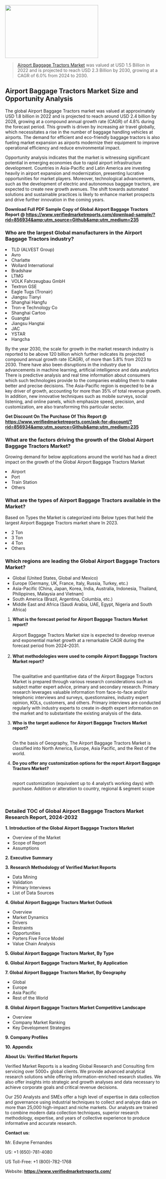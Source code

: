 <img src="https://ffe5etoiles.com/wp-content/uploads/2024/12/MST1-300x171.png" alt="" width="300" height="171" class="alignnone size-medium wp-image-20088" /><blockquote><p><p><a href="https://www.verifiedmarketreports.com/download-sample/?rid=856934&utm_source=Github&utm_medium=235" target="_blank">Airport Baggage Tractors Market</a> was valued at USD 1.5 Billion in 2022 and is projected to reach USD 2.3 Billion by 2030, growing at a CAGR of 6.0% from 2024 to 2030.</p></blockquote><p><h2>Airport Baggage Tractors Market Size and Opportunity Analysis</h2><p>The global Airport Baggage Tractors market was valued at approximately USD 1.8 billion in 2022 and is projected to reach around USD 2.4 billion by 2028, growing at a compound annual growth rate (CAGR) of 4.8% during the forecast period. This growth is driven by increasing air travel globally, which necessitates a rise in the number of baggage handling vehicles at airports. The demand for efficient and eco-friendly baggage tractors is also fueling market expansion as airports modernize their equipment to improve operational efficiency and reduce environmental impact.</p><p>Opportunity analysis indicates that the market is witnessing significant potential in emerging economies due to rapid airport infrastructure development. Countries in Asia-Pacific and Latin America are investing heavily in airport expansion and modernization, presenting lucrative opportunities for market players. Moreover, technological advancements, such as the development of electric and autonomous baggage tractors, are expected to create new growth avenues. The shift towards automated solutions and sustainable practices is likely to enhance market prospects and drive further innovation in the coming years.</p></p><p class=""><strong>Download Full PDF Sample Copy of Global Airport Baggage Tractors Report @ <a href="https://www.verifiedmarketreports.com/download-sample/?rid=856934&amp;utm_source=Github&amp;utm_medium=235" target="_blank">https://www.verifiedmarketreports.com/download-sample/?rid=856934&amp;utm_source=Github&amp;utm_medium=235</a></strong></p><h3 id="" class="">Who are the largest Global manufacturers in the Airport Baggage Tractors industry?</h3><p><li>TLD (ALVEST Group)</li><li> Avro</li><li> Charlatte</li><li> Wollard International</li><li> Bradshaw</li><li> LTMG</li><li> VOLK Fahrzeugbau GmbH</li><li> Textron GSE</li><li> Eagle Tugs (Tronair)</li><li> Jiangsu Tianyi</li><li> Shanghai Hangfu</li><li> Tron-e Technology Co</li><li> Shanghai Cartoo</li><li> Guangtai</li><li> Jiangsu Hangtai</li><li> JAC</li><li> YSTAR</li><li> Hangcha</li></p><div class=""><div class="" dir="" data-message-author-role="" data-message-id="" data-message-model-slug=""><div class=""><div class=""><div class=""><div class="" dir="" data-message-author-role="" data-message-id="" data-message-model-slug=""><div class=""><div class=""><p>By the year 2030, the scale for growth in the market research industry is reported to be above 120 billion which further indicates its projected compound annual growth rate (CAGR), of more than 5.8% from 2023 to 2030. There have also been disruptions in the industry due to advancements in machine learning, artificial intelligence and data analytics There is predictive analysis and real time information about consumers which such technologies provide to the companies enabling them to make better and precise decisions. The Asia-Pacific region is expected to be a key driver of growth, accounting for more than 35% of total revenue growth. In addition, new innovative techniques such as mobile surveys, social listening, and online panels, which emphasize speed, precision, and customization, are also transforming this particular sector.</p><p><strong>Get Discount On The Purchase Of This Report @&nbsp; <a href="https://www.verifiedmarketreports.com/ask-for-discount/?rid=856934&amp;utm_source=Github&amp;utm_medium=235" target="_blank">https://www.verifiedmarketreports.com/ask-for-discount/?rid=856934&amp;utm_source=Github&amp;utm_medium=235</a></strong></p></div></div></div></div></div></div></div></div><h3 id="" class="">What are the factors driving the growth of the Global Airport Baggage Tractors Market?</h3><p id="" class="">Growing demand for below applications around the world has had a direct impact on the growth of the Global Airport Baggage Tractors Market</p><p id="" class=""><li>Airport</li><li> Port</li><li> Train Station</li><li> Others</li></p><h3 id="" class="">What are the types of Airport Baggage Tractors available in the Market?</h3><p id="" class="">Based on Types the Market is categorized into Below types that held the largest Airport Baggage Tractors market share In 2023.</p><p id="" class=""><li>2 Ton</li><li> 3 Ton</li><li> 4 Ton</li><li> Others</li></p><h3 id="" class="">Which regions are leading the Global Airport Baggage Tractors Market?</h3><ul><li>Global (United States, Global and Mexico)</li><li>Europe (Germany, UK, France, Italy, Russia, Turkey, etc.)</li><li>Asia-Pacific (China, Japan, Korea, India, Australia, Indonesia, Thailand, Philippines, Malaysia and Vietnam)</li><li>South America (Brazil, Argentina, Columbia, etc.)</li><li>Middle East and Africa (Saudi Arabia, UAE, Egypt, Nigeria and South Africa)</li></ul><p><ol><li><strong>What is the forecast period for Airport Baggage Tractors Market report?<br /></strong><br /><span data-sheets-root="1" data-sheets-value="{&quot;1&quot;:2,&quot;2&quot;:&quot;XXXX size is expected to develop revenue and exponential market growth at a remarkable CAGR during the forecast period from 2024&ndash;2030.&quot;}" data-sheets-userformat="{&quot;2&quot;:12674,&quot;4&quot;:{&quot;1&quot;:2,&quot;2&quot;:16776960},&quot;10&quot;:2,&quot;11&quot;:0,&quot;15&quot;:&quot;Arial&quot;,&quot;16&quot;:12}">Airport Baggage Tractors Market size is expected to develop revenue and exponential market growth at a remarkable CAGR during the forecast period from 2024&ndash;2031.</span><br /><br /></li><li><strong>What methodologies were used to compile Airport Baggage Tractors Market report?<br /><br /></strong><p>The qualitative and quantitative data of the&nbsp;Airport Baggage Tractors Market is prepared through various research considerations such as subject matter expert advice, primary and secondary research. Primary research leverages valuable information from face-to-face and/or telephonic interviews and surveys, questionnaires, industry expert opinion, KOLs, customers, and others. Primary interviews are conducted regularly with industry experts to create in-depth expert information on the market and to substantiate the existing analysis of the data.&nbsp;</p></li><li><strong>Who is the target audience for Airport Baggage Tractors Market report?<br /><br /></strong><p>On the basis of Geography, The&nbsp;Airport Baggage Tractors Market is classified into North America, Europe, Asia Pacific, and the Rest of the world.</p></li><li><strong>Do you offer any customization options for the report Airport Baggage Tractors Market?<br /><br /></strong><p>report customization (equivalent up to 4 analyst&rsquo;s working days) with purchase. Addition or alteration to country, regional &amp; segment scope</p><p>&nbsp;</p></li></ol></p><h3 id="" class="">Detailed TOC of Global Airport Baggage Tractors Market Research Report, 2024-2032</h3><p id="" class=""><strong>1. Introduction of the Global Airport Baggage Tractors Market</strong></p><ul><li>Overview of the Market</li><li>Scope of Report</li><li>Assumptions</li></ul><p id="" class=""><strong>2. Executive Summary</strong></p><p id="" class=""><strong>3. Research Methodology of&nbsp;Verified Market Reports</strong></p><ul><li>Data Mining</li><li>Validation</li><li>Primary Interviews</li><li>List of Data Sources</li></ul><p id="" class=""><strong>4. Global Airport Baggage Tractors Market Outlook</strong></p><ul><li>Overview</li><li>Market Dynamics</li><li>Drivers</li><li>Restraints</li><li>Opportunities</li><li>Porters Five Force Model</li><li>Value Chain Analysis</li></ul><p id="" class=""><strong>5. Global Airport Baggage Tractors Market, By&nbsp;Type</strong></p><p id="" class=""><strong>6. Global Airport Baggage Tractors Market, By Application</strong></p><p id="" class=""><strong>7. Global Airport Baggage Tractors Market, By Geography</strong></p><ul><li>Global</li><li>Europe</li><li>Asia Pacific</li><li>Rest of the World</li></ul><p id="" class=""><strong>8. Global Airport Baggage Tractors Market Competitive Landscape</strong></p><ul><li>Overview</li><li>Company Market Ranking</li><li>Key Development Strategies</li></ul><p id="" class=""><strong>9. Company Profiles</strong></p><p id="" class=""><strong>10. Appendix</strong></p><p id="" class=""><strong>About Us: Verified Market Reports</strong></p><p id="" class="">Verified Market Reports is a leading Global Research and Consulting firm servicing over 5000+ global clients. We provide advanced analytical research solutions while offering information-enriched research studies. We also offer insights into strategic and growth analyses and data necessary to achieve corporate goals and critical revenue decisions.</p><p id="" class="">Our 250 Analysts and SMEs offer a high level of expertise in data collection and governance using industrial techniques to collect and analyze data on more than 25,000 high-impact and niche markets. Our analysts are trained to combine modern data collection techniques, superior research methodology, expertise, and years of collective experience to produce informative and accurate research.</p><p id="" class=""><strong>Contact us:</strong></p><p id="" class="">Mr. Edwyne Fernandes</p><p id="" class="">US: +1 (650)-781-4080</p><p id="" class="">US Toll-Free: +1 (800)-782-1768</p><p id="" class="">Website: <a target="" data-test-app-aware-link=""><strong>https://www.verifiedmarketreports.com/</strong></a></p>
